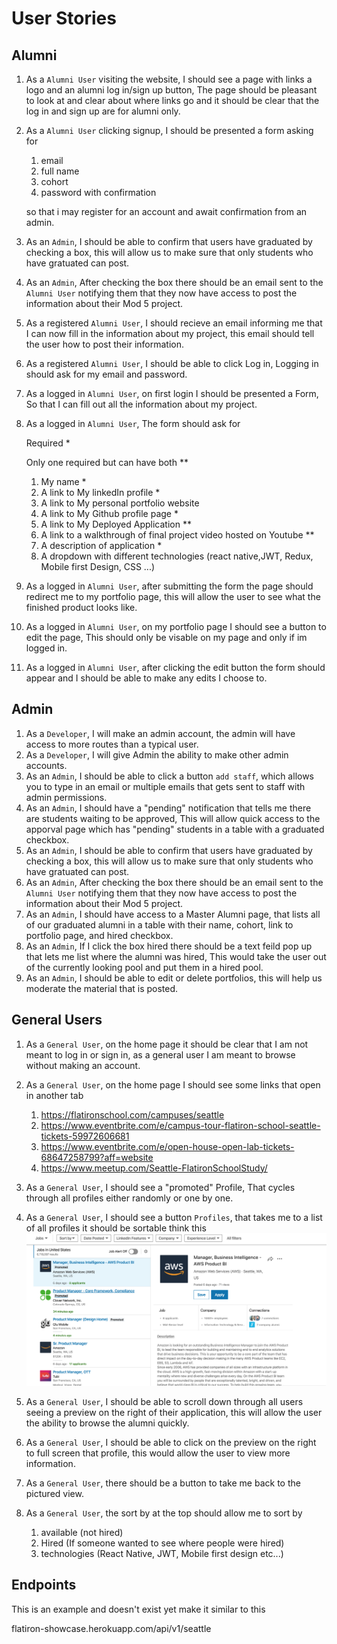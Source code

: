 # User Stories


## Alumni

1. As a `Alumni User` visiting the website, I should see a page with links a logo and an alumni log in/sign up button, The page should be pleasant to look at and clear about where links go and it should be clear that the log in and sign up are for alumni only.
2. As a `Alumni User` clicking signup, I should be presented a form asking for
   1. email
   2. full name
   3. cohort
   4. password with confirmation

   so that i may register for an account and await confirmation from an admin.
3. As an `Admin`, I should be able to confirm that users have graduated by checking a box, this will allow us to make sure that only students who have gratuated can post.
4. As an `Admin`, After checking the box there should be an email sent to the `Alumni User` notifying them that they now have access to post the information about their Mod 5 project.
5. As a registered `Alumni User`, I should recieve an email informing me that I can now fill in the information about my project, this email should tell the user how to post their information.
6. As a registered `Alumni User`, I should be able to click Log in, Logging in should ask for my email and password.
7. As a logged in `Alumni User`, on first login I should be presented a Form, So that I can fill out all the information about my project.
8. As a logged in `Alumni User`, The form should ask for

   Required *

   Only one required but can have both **

   1. My name *
   2. A link to My linkedIn profile *
   3. A link to My personal portfolio website
   4. A link to My Github profile page *
   5. A link to My Deployed Application **
   6. A link to a walkthrough of final project video hosted on Youtube **
   7. A description of application *
   8. A dropdown with different technologies (react native,JWT, Redux, Mobile first Design, CSS ...)
  
9. As a logged in `Alumni User`, after submitting the form the page should redirect me to my portfolio page, this will allow the user to see what the finished product looks like.
10. As a logged in `Alumni User`, on my portfolio page I should see a button to edit the page, This should only be visable on my page and only if im logged in.
11. As a logged in `Alumni User`, after clicking the edit button the form should appear and I should be able to make any edits I choose to.

## Admin

1. As a `Developer`, I will make an admin account, the admin will have access to more routes than a typical user.
2. As a `Developer`, I will give Admin the ability to make other admin accounts.
3. As an `Admin`, I should be able to click a button `add staff`, which allows you to type in an email or multiple emails that gets sent to staff with admin permissions.
4. As an `Admin`, I should have a "pending" notification that tells me there are students waiting to be approved, This will allow quick access to the apporval page which has "pending" students in a table with a graduated checkbox.
5. As an `Admin`, I should be able to confirm that users have graduated by checking a box, this will allow us to make sure that only students who have gratuated can post.
6. As an `Admin`, After checking the box there should be an email sent to the `Alumni User` notifying them that they now have access to post the information about their Mod 5 project.
7. As an `Admin`, I should have access to a Master Alumni page, that lists all of our graduated alumni in a table with their name, cohort, link to portfolio page, and hired checkbox.
8. As an `Admin`, If I click the box hired there should be a text feild pop up that lets me list where the alumni was hired, This would take the user out of the currently looking pool and put them in a hired pool.
9. As an `Admin`, I should be able to edit or delete portfolios, this will help us moderate the material that is posted.

## General Users

1. As a `General User`, on the home page it should be clear that I am not meant to log in or sign in, as a general user I am meant to browse without making an account.
2. As a `General User`, on the home page I should see some links that open in another tab
   1. <https://flatironschool.com/campuses/seattle>
   2. <https://www.eventbrite.com/e/campus-tour-flatiron-school-seattle-tickets-59972606681>
   3. <https://www.eventbrite.com/e/open-house-open-lab-tickets-68647258799?aff=website>
   4. <https://www.meetup.com/Seattle-FlatironSchoolStudy/>

3. As a `General User`, I should see a "promoted" Profile, That cycles through all profiles either randomly or one by one.
4. As a `General User`, I should see a button `Profiles`, that takes me to a list of all profiles it should be sortable think this ![alt text](linkedin.png)
5. As a `General User`, I should be able to scroll down through all users seeing a preview on the right of their application, this will allow the user the ability to browse the alumni quickly.
6. As a `General User`, I should be able to click on the preview on the right to full screen that profile, this would allow the user to view more information.
7. As a `General User`, there should be a button to take me back to the pictured view.
8. As a `General User`, the sort by at the top should allow me to sort by
   1. available (not hired)
   2. Hired (If someone wanted to see where people were hired)
   3. technologies (React Native, JWT, Mobile first design etc...)

## Endpoints

This is an example and doesn't exist yet make it similar to this

flatiron-showcase.herokuapp.com/api/v1/seattle